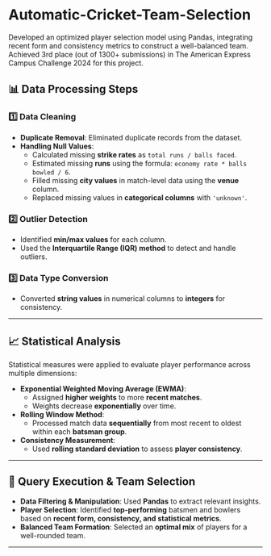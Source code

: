 # Automatic-Cricket-Team-Selection
 Developed an optimized player selection model using Pandas, integrating recent form and consistency metrics to construct a well-balanced team.  Achieved 3rd place (out of 1300+ submissions) in The American Express Campus Challenge 2024 for this project.

## 📊 Data Processing Steps  

### **1️⃣ Data Cleaning**  
- **Duplicate Removal**: Eliminated duplicate records from the dataset.  
- **Handling Null Values**:  
  - Calculated missing **strike rates** as `total runs / balls faced`.  
  - Estimated missing **runs** using the formula: `economy rate * balls bowled / 6`.  
  - Filled missing **city values** in match-level data using the **venue** column.  
  - Replaced missing values in **categorical columns** with `'unknown'`.  

### **2️⃣ Outlier Detection**  
- Identified **min/max values** for each column.  
- Used the **Interquartile Range (IQR) method** to detect and handle outliers.  

### **3️⃣ Data Type Conversion**  
- Converted **string values** in numerical columns to **integers** for consistency.  

---

## 📈 Statistical Analysis  
Statistical measures were applied to evaluate player performance across multiple dimensions:  

- **Exponential Weighted Moving Average (EWMA)**:  
  - Assigned **higher weights** to more **recent matches**.  
  - Weights decrease **exponentially** over time.  
- **Rolling Window Method**:  
  - Processed match data **sequentially** from most recent to oldest within each **batsman group**.  
- **Consistency Measurement**:  
  - Used **rolling standard deviation** to assess **player consistency**.  

---

## 🎯 Query Execution & Team Selection  
- **Data Filtering & Manipulation**: Used **Pandas** to extract relevant insights.  
- **Player Selection**: Identified **top-performing** batsmen and bowlers based on **recent form, consistency, and statistical metrics**.  
- **Balanced Team Formation**: Selected an **optimal mix** of players for a well-rounded team.  

---
